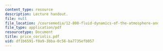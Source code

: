 ```yaml
---
content_type: resource
description: Lecture handout.
file: null
file_location: /coursemedia/12-800-fluid-dynamics-of-the-atmosphere-and-ocean-fall-2004/df1b6591f0a93bba0c56ba7735efb057_price_coriolis.pdf
file_type: application/pdf
resourcetype: Document
title: price_coriolis.pdf
uid: df1b6591-f0a9-3bba-0c56-ba7735efb057
---
```

